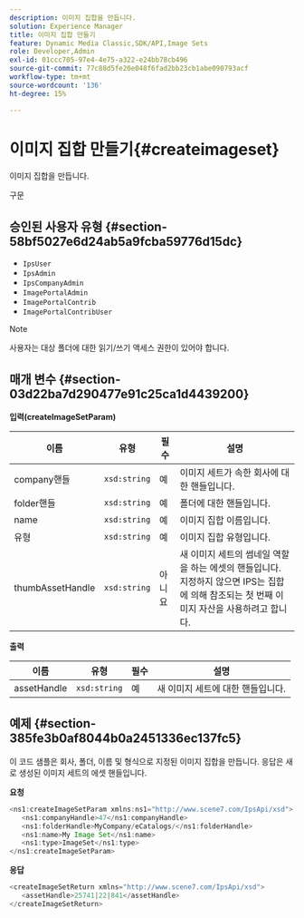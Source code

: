 ```yaml
---
description: 이미지 집합을 만듭니다.
solution: Experience Manager
title: 이미지 집합 만들기
feature: Dynamic Media Classic,SDK/API,Image Sets
role: Developer,Admin
exl-id: 01ccc705-97e4-4e75-a322-e24bb78cb496
source-git-commit: 77c88d5fe20e048f6fad2bb23cb1abe090793acf
workflow-type: tm+mt
source-wordcount: '136'
ht-degree: 15%

---
```


# 이미지 집합 만들기{#createimageset}

이미지 집합을 만듭니다.

구문

## 승인된 사용자 유형 {#section-58bf5027e6d24ab5a9fcba59776d15dc}

* `IpsUser`
* `IpsAdmin`
* `IpsCompanyAdmin`
* `ImagePortalAdmin`
* `ImagePortalContrib`
* `ImagePortalContribUser`

>[!NOTE]
>
>사용자는 대상 폴더에 대한 읽기/쓰기 액세스 권한이 있어야 합니다.

## 매개 변수 {#section-03d22ba7d290477e91c25ca1d4439200}

**입력(createImageSetParam)**

| 이름 | 유형 | 필수 | 설명 |
|---|---|---|---|
| company핸들 | `xsd:string` | 예 | 이미지 세트가 속한 회사에 대한 핸들입니다. |
| folder핸들 | `xsd:string` | 예 | 폴더에 대한 핸들입니다. |
| name | `xsd:string` | 예 | 이미지 집합 이름입니다. |
| 유형 | `xsd:string` | 예 | 이미지 집합 유형입니다. |
| thumbAssetHandle | `xsd:string` | 아니요 | 새 이미지 세트의 썸네일 역할을 하는 에셋의 핸들입니다. 지정하지 않으면 IPS는 집합에 의해 참조되는 첫 번째 이미지 자산을 사용하려고 합니다. |

**출력**

| 이름 | 유형 | 필수 | 설명 |
|---|---|---|---|
| assetHandle | `xsd:string` | 예 | 새 이미지 세트에 대한 핸들입니다. |

## 예제 {#section-385fe3b0af8044b0a2451336ec137fc5}

이 코드 샘플은 회사, 폴더, 이름 및 형식으로 지정된 이미지 집합을 만듭니다. 응답은 새로 생성된 이미지 세트의 에셋 핸들입니다.

**요청**

```java
<ns1:createImageSetParam xmlns:ns1="http://www.scene7.com/IpsApi/xsd">
   <ns1:companyHandle>47</ns1:companyHandle>
   <ns1:folderHandle>MyCompany/eCatalogs/</ns1:folderHandle>
   <ns1:name>My Image Set</ns1:name>
   <ns1:type>ImageSet</ns1:type>
</ns1:createImageSetParam>
```

**응답**

```java
<createImageSetReturn xmlns="http://www.scene7.com/IpsApi/xsd">
   <assetHandle>25741|22|841</assetHandle>
</createImageSetReturn>
```
